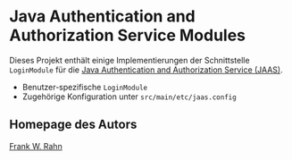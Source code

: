 # Java Authentication and Authorization Service Modules
Dieses Projekt enthält einige Implementierungen der Schnittstelle `LoginModule` für die [Java Authentication and Authorization Service (JAAS)](http://docs.oracle.com/javase/7/docs/technotes/guides/security/jaas/JAASRefGuide.html).

* Benutzer-spezifische `LoginModule`
* Zugehörige Konfiguration unter `src/main/etc/jaas.config`

## Homepage des Autors
[Frank W. Rahn](http://www.frank-rahn.de)